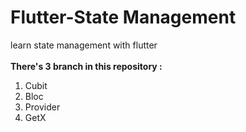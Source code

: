 # Flutter-State Management
learn state management with flutter
<br/>
<br/>
**There's 3 branch in this repository :**
  1. Cubit 
  2. Bloc 
  3. Provider 
  4. GetX
